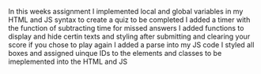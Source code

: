 In this weeks assignment I implemented local and global variables in my HTML and JS syntax to create a quiz to be completed
I added a timer with the function of subtracting time for missed answers
I added functions to display and hide certin texts and styling after submitting and clearing your score if you chose to play again
I added a parse into my JS code
I styled all boxes and assigned uinque IDs to the elements and classes to be imeplemented into the HTML and JS


